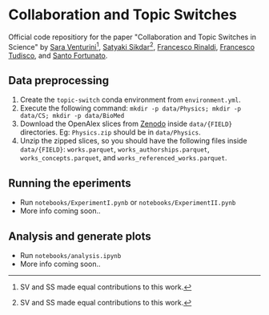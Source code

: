 # Collaboration and Topic Switches

Official code repositiory for the paper "Collaboration and Topic Switches in Science" by [Sara Venturini](https://saraventurini.github.io/)[^1], [Satyaki Sikdar](https://satyaki.net)[^1], [Francesco Rinaldi](https://sites.google.com/view/francescorinaldi/), [Francesco Tudisco](https://ftudisco.gitlab.io/post/), and [Santo Fortunato](https://www.santofortunato.net/). 

[^1]: SV and SS made equal contributions to this work.

## Data preprocessing
1. Create the `topic-switch` conda environment from `environment.yml`.
2. Execute the following command:
`mkdir -p data/Physics; mkdir -p data/CS; mkdir -p data/BioMed`
3. Download the OpenAlex slices from [Zenodo](urlhere) inside `data/{FIELD}` directories. 
Eg: `Physics.zip` should be in `data/Physics`.
4. Unzip the zipped slices, so you should have the following files inside `data/{FIELD}`: 
`works.parquet`, `works_authorships.parquet`, `works_concepts.parquet`, and `works_referenced_works.parquet`.   

## Running the eperiments 
* Run `notebooks/ExperimentI.pynb` or `notebooks/ExperimentII.pynb`
* More info coming soon..

## Analysis and generate plots 
* Run `notebooks/analysis.ipynb`
* More info coming soon..